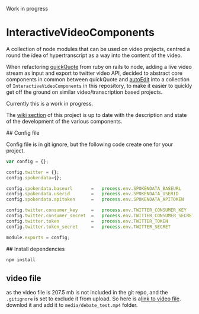 Work in progress

# InteractiveVideoComponents
A collection of node modules that can be used on video projects, centred a round the idea of hypertranscript as a way into the content of the video.

When refactoring [quickQuote](http://times.github.io/quickQuote/) from ruby on rails to node, adding a live video stream as input and export to twitter video API, 
decided to abstract core components in common between quickQuote and [autoEdit](http://pietropassarelli.com/autoEdit.html) into
 a collection of `InteractiveVideoComponents` in this repository, to make it easier to quickly get off the ground on similar video/transcription based projects.
 
Currently this is a work in progress.

The [wiki section](https://github.com/pietrop/InteractiveVideoComponents/wiki) of this project is up to date with the description and state of the development of the various components. 


## Config file

Config file is in git ignore, but the following code create one for your project. 

```js
var config = {};

config.twitter = {};
config.spokendata={};

config.spokendata.baseurl 		=	process.env.SPOKENDATA_BASEURL 		|| "";
config.spokendata.userid 		=	process.env.SPOKENDATA_USERID		|| ;
config.spokendata.apitoken 		=	process.env.SPOKENDATA_APITOKEN		|| "";

config.twitter.consumer_key 	=	process.env.TWITTER_CONSUMER_KEY 	|| "";
config.twitter.consumer_secret 	= 	process.env.TWITTER_CONSUMER_SECRET || "";
config.twitter.token 			=	process.env.TWITTER_TOKEN 			|| "";
config.twitter.token_secret		= 	process.env.TWITTER_SECRET 			|| "";

module.exports = config;
```

## Install dependencies

```bash
npm install
```


## video file

as the video file is 207.5 mb is not included in the git repo, and the `.gitignore` is set to exclude it from upload. So here is a[link to video file](https://dl.dropboxusercontent.com/u/449999/debate_test.mp4). downlod it and add it to `media/debate_test.mp4` folder.